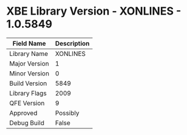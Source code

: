 # XBE Library Version - XONLINES - 1.0.5849

| Field Name | Description |
|---|---|
| Library Name | XONLINES |
| Major Version | 1 |
| Minor Version | 0 |
| Build Version | 5849 |
| Library Flags | 2009 |
| QFE Version | 9 |
| Approved | Possibly |
| Debug Build | False |
